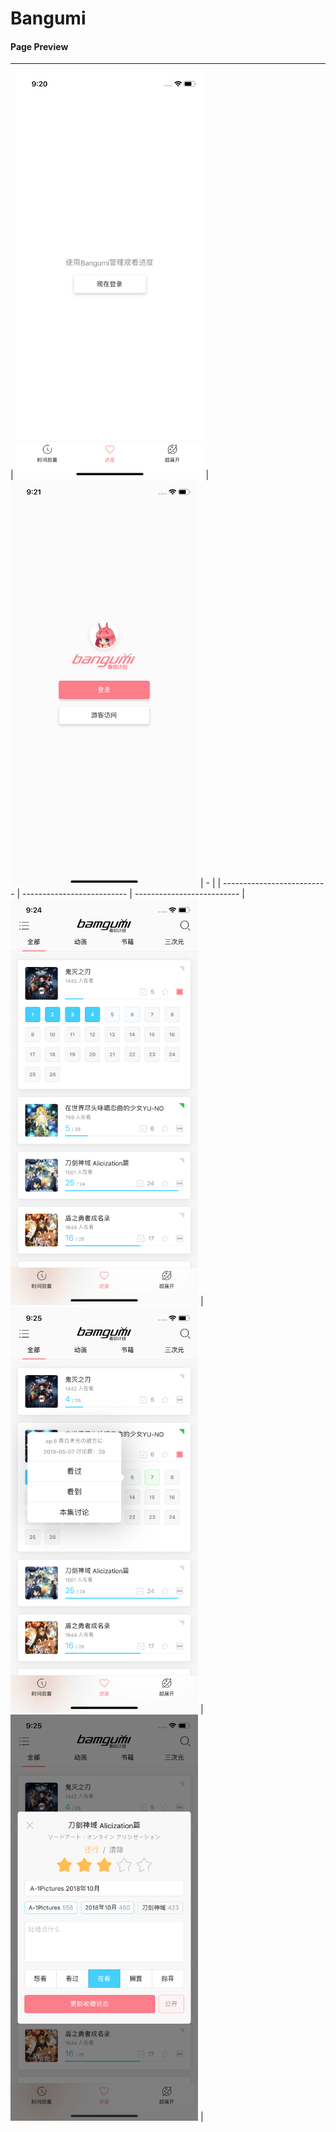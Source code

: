 # Bangumi

#### Page Preview

---

| <img src="./preview/home_1.png" width="300" alt="home_1" /> | <img src="./preview/login.png" width="300" alt="login" /> | - |
| -------------------------- | -------------------------- | -------------------------- | <img src="./preview/home_2.png" width="300" alt="home_2" /> | <img src="./preview/home_3.png" width="300" alt="home_3" /> | <img src="./preview/home_4.png" width="300" alt="home_4" /> |
